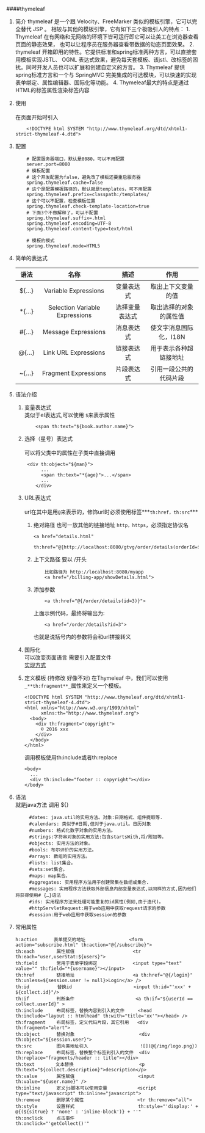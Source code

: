 ####thymeleaf
1.  简介
    thymeleaf 是一个跟 Velocity、FreeMarker 类似的模板引擎，它可以完全替代 JSP 。
    相较与其他的模板引擎，它有如下三个极吸引人的特点：
        1. Thymeleaf 在有网络和无网络的环境下皆可运行即它可以让美工在浏览器查看页面的静态效果，
        也可以让程序员在服务器查看带数据的动态页面效果。
        2. thymeleaf 开箱即用的特性。它提供标准和spring标准两种方言，可以直接套用模板实现JSTL、 OGNL
        表达式效果，避免每天套模板、该jstl、改标签的困扰。同时开发人员也可以扩展和创建自定义的方言。
        3. Thymeleaf 提供spring标准方言和一个与 SpringMVC 完美集成的可选模块，可以快速的实现表单绑定、属性编辑器、国际化等功能。
        4. Thymeleaf最大的特点是通过HTML的标签属性渲染标签内容
2.  使用<br>        
    在页面开始时引入
    ```$xslt
        <!DOCTYPE html SYSTEM "http://www.thymeleaf.org/dtd/xhtml1-strict-thymeleaf-4.dtd">
    ```
3.  配置    
    ```$xslt
        # 配置服务器端口，默认是8080，可以不用配置
        server.port=8080
        # 模板配置
        # 这个开发配置为false，避免改了模板还要重启服务器
        spring.thymeleaf.cache=false
        # 这个是配置模板路径的，默认就是templates，可不用配置
        spring.thymeleaf.prefix=classpath:/templates/
        # 这个可以不配置，检查模板位置
        spring.thymeleaf.check-template-location=true
        # 下面3个不做解释了，可以不配置
        spring.thymeleaf.suffix=.html
        spring.thymeleaf.encoding=UTF-8
        spring.thymeleaf.content-type=text/html
        
        # 模板的模式
        spring.thymeleaf.mode=HTML5
    ```
    
4.  简单的表达式
        
    |语法|名称|描述|作用|
    |:-------:|:------:|:-------:|:-------:|
    |${…}|Variable Expressions|变量表达式|取出上下文变量的值|
    |*{…}|Selection Variable Expressions|选择变量表达式	|取出选择的对象的属性值|
    |#{…}|Message Expressions|消息表达式|使文字消息国际化，I18N|
    |@{…}|Link URL Expressions|链接表达式|用于表示各种超链接地址|
    |~{…}|Fragment Expressions|片段表达式|	引用一段公共的代码片段|	 
    
    
       
5. 语法介绍    
    1. 变量表达式<br>
        类似于el表达式,可以使用 `$`来表示属性
        ```$xslt
            <span th:text="${book.author.name}">  
        ```
    2.  选择（星号）表达式 <br>  
        可以将父类中的属性在子类中直接调用
        ```$xslt
         <div th:object="${man}">  
              ...  
              <span th:text="*{age}">...</span>  
              ...  
            </div>  

        ```
    3. URL表达式 <br>   
        url在其中是用`@`来表示的，修饰url时必须使用标签***`th:href，th:src`***
        1.  绝对路径 也可一放其他的链接地址 `http，https`，必须指定协议名
              ```$xslt
              <a href="details.html" 
                 th:href="@{http://localhost:8080/gtvg/order/details(orderId=${o.id})}">view</a>
              ```
        2.  上下文路径 要以 /开头  
               ```$xslt
                   比如路径为 http://localhost:8080/myapp
                   <a href="/billing-app/showDetails.html">
               ```
        3.  添加参数
            ```aidl
                <a th:href="@{/order/details(id=3)}">
            ```
            上面示例代码，最终将输出为:
            ```aidl
                <a href="/order/details?id=3">
            ```
            也就是说括号内的参数将会和url拼接转义
            
    4. 国际化<br> 
        可以改变页面语言 需要引入配置文件<br> 
        [实现方式](https://blog.csdn.net/u010714901/article/details/51581424)
           
    5. 定义模板  (待修改 好像不对)
        在Thymeleaf 中，我们可以使用`_**th:fragment**_`属性来定义一个模板。
        ```$xslt
        <!DOCTYPE html SYSTEM "http://www.thymeleaf.org/dtd/xhtml1-strict-thymeleaf-4.dtd">
        <html xmlns="http://www.w3.org/1999/xhtml"
              xmlns:th="http://www.thymeleaf.org">
          <body>
            <div th:fragment="copyright">
              © 2016 xxx
            </div>
          </body>
        </html>
        ```
        调用模板使用th:include或者th:replace
        ```$xslt
        <body>
          ...
          <div th:include="footer :: copyright"></div> 
        </body>

        ```
6.  语法 <br>
    就是java方法   调用 ${}
    ```aidl
         #dates: java.util的实用方法。对象:日期格式、组件提取等.
         #calendars: 类似于#日期,但对于java.util。日历对象
         #numbers: 格式化数字对象的实用方法。
         #strings:字符串对象的实用方法:包含startsWith,将/附加等。
         #objects: 实用方法的对象。
         #bools: 布尔评价的实用方法。
         #arrays: 数组的实用方法。
         #lists: list集合。
         #sets:set集合。
         #maps: map集合。
         #aggregates: 实用程序方法用于创建聚集在数组或集合.
         #messages: 实用程序方法获取外部信息内部变量表达式,以同样的方式,因为他们将获得使用# {…}语法
         #ids: 实用程序方法来处理可能重复的id属性(例如,由于迭代)。
         #httpServletRequest:用于web应用中获取request请求的参数
         #session:用于web应用中获取session的参数
    ```
    
7. 常用属性  
    ```aidl
    h:action      表单提交的地址    　　　       <form action="subscribe.html" th:action="@{/subscribe}">
    th:each        属性赋值    　　　　　　　   　 <tr th:each="user,userStat:${users}">
    th:field       常用于表单字段绑定             <input type="text" value="" th:field="*{username}"></input>
    th:href        链接地址    　　　　　　　    　<a th:href="@{/login}" th:unless=${session.user != null}>Login</a> />
    th:id    　　   替换id    　　　       　     <input th:id="'xxx' + ${collect.id}"/>
    th:if          判断条件    　　　　          　<a th:if="${userId == collect.userId}" >
    th:include     布局标签，替换内容到引入的文件     <head th:include="layout :: htmlhead" th:with="title='xx'"></head> />
    th:fragment    布局标签，定义代码片段，其它引用   <div th:fragment="alert">
    th:object      替换对象    　　　            　 <div th:object="${session.user}">
    th:src         图片类地址引入    　　          　![](@{/img/logo.png})
    th:replace     布局标签，替换整个标签到引入的文件  <div th:replace="fragments/header :: title"></div>
    th:text    　  文本替换    　　               　<p th:text="${collect.description}">description</p>
    th:value       属性赋值    　　                <input th:value="${user.name}" />
    th:inline      定义js脚本可以使用变量           <script type="text/javascript" th:inline="javascript">
    th:remove      删除某个属性    　　　        　 <tr th:remove="all"> 
    th:style       设置样式    　　　　　　　　      th:style="'display:' + @{(${sitrue} ? 'none' : 'inline-block')} + ''"
    th:onclick     点击事件    　　　　　　         th:onclick="'getCollect()'"

    ```  
